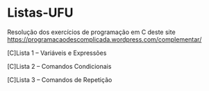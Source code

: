 # Listas-UFU

Resolução dos exercícios de programação em C deste site https://programacaodescomplicada.wordpress.com/complementar/

[C]Lista 1 – Variáveis e Expressões

[C]Lista 2 – Comandos Condicionais

[C]Lista 3 – Comandos de Repetição
